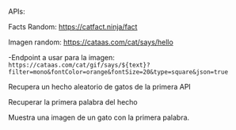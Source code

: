 APIs:

Facts Random: https://catfact.ninja/fact

Imagen random: https://cataas.com/cat/says/hello

-Endpoint a usar para la imagen: `https://cataas.com/cat/gif/says/${text}?filter=mono&fontColor=orange&fontSize=20&type=square&json=true`

Recupera un hecho aleatorio de gatos de la primera API

Recuperar la primera palabra del hecho

Muestra una imagen de un gato con la primera palabra.